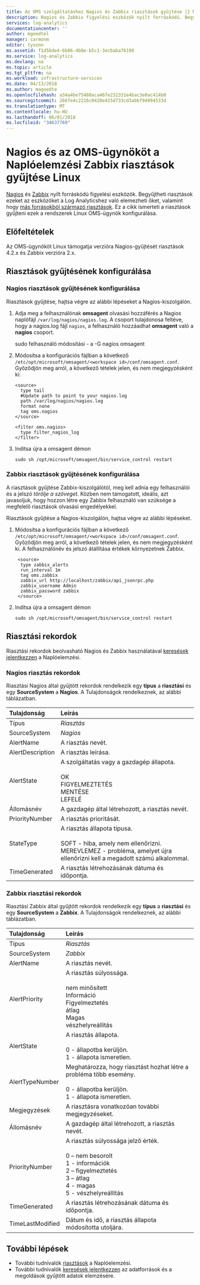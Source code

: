 ```yaml
---
title: Az OMS szolgáltatáshoz Nagios és Zabbix riasztások gyűjtése |} Microsoft Docs
description: Nagios és Zabbix figyelési eszközök nyílt forráskódú. Begyűjtheti riasztások ezeket az eszközöket a Log Analyticshez való ahhoz, hogy a más forrásokból származó riasztások együtt elemezheti őket.  Ez a cikk ismerteti a riasztások gyűjteni ezek a rendszerek Linux OMS-ügynök konfigurálása.
services: log-analytics
documentationcenter: ''
author: mgoedtel
manager: carmonm
editor: tysonn
ms.assetid: f1d5bde4-6b86-4b8e-b5c1-3ecbaba76198
ms.service: log-analytics
ms.devlang: na
ms.topic: article
ms.tgt_pltfrm: na
ms.workload: infrastructure-services
ms.date: 04/13/2018
ms.author: magoedte
ms.openlocfilehash: a34a4be75488aca46fe232331e4bac3e0ac414b0
ms.sourcegitcommit: 266fe4c2216c0420e415d733cd3abbf94994533d
ms.translationtype: MT
ms.contentlocale: hu-HU
ms.lasthandoff: 06/01/2018
ms.locfileid: "34637769"
---
```

# <a name="collect-alerts-from-nagios-and-zabbix-in-log-analytics-from-oms-agent-for-linux"></a>Nagios és az OMS-ügynököt a Naplóelemzési Zabbix riasztások gyűjtése Linux 
[Nagios](https://www.nagios.org/) és [Zabbix](http://www.zabbix.com/) nyílt forráskódú figyelési eszközök. Begyűjtheti riasztások ezeket az eszközöket a Log Analyticshez való elemezheti őket, valamint hogy [más forrásokból származó riasztások](log-analytics-alerts.md).  Ez a cikk ismerteti a riasztások gyűjteni ezek a rendszerek Linux OMS-ügynök konfigurálása.
 
## <a name="prerequisites"></a>Előfeltételek
Az OMS-ügynököt Linux támogatja verzióra Nagios-gyűjtését riasztások 4.2.x és Zabbix verzióra 2.x.

## <a name="configure-alert-collection"></a>Riasztások gyűjtésének konfigurálása

### <a name="configuring-nagios-alert-collection"></a>Nagios riasztások gyűjtésének konfigurálása
Riasztások gyűjtése, hajtsa végre az alábbi lépéseket a Nagios-kiszolgálón.

1. Adja meg a felhasználónak **omsagent** olvasási hozzáférés a Nagios naplófájl `/var/log/nagios/nagios.log`. A csoport tulajdonosa feltéve, hogy a nagios.log fájl `nagios`, a felhasználó hozzáadhat **omsagent** való a **nagios** csoport. 

    sudo felhasználó módosítási - a -G nagios omsagent

2.  Módosítsa a konfigurációs fájlban a következő `/etc/opt/microsoft/omsagent/<workspace id>/conf/omsagent.conf`. Győződjön meg arról, a következő tételek jelen, és nem megjegyzésként ki:  

        <source>  
          type tail  
          #Update path to point to your nagios.log  
          path /var/log/nagios/nagios.log  
          format none  
          tag oms.nagios  
        </source>  
      
        <filter oms.nagios>  
          type filter_nagios_log  
        </filter>  

3. Indítsa újra a omsagent démon

    ```
    sudo sh /opt/microsoft/omsagent/bin/service_control restart
    ```

### <a name="configuring-zabbix-alert-collection"></a>Zabbix riasztások gyűjtésének konfigurálása
A riasztások gyűjtése Zabbix-kiszolgálótól, meg kell adnia egy felhasználói és a jelszó *törölje a szöveget*.  Közben nem támogatott, ideális, azt javasoljuk, hogy hozzon létre egy Zabbix felhasználó van szüksége a megfelelő riasztások olvasási engedélyekkel.

Riasztások gyűjtése a Nagios-kiszolgálón, hajtsa végre az alábbi lépéseket.

1. Módosítsa a konfigurációs fájlban a következő `/etc/opt/microsoft/omsagent/<workspace id>/conf/omsagent.conf`. Győződjön meg arról, a következő tételek jelen, és nem megjegyzésként ki.  A felhasználónév és jelszó átállítása értékek környezetnek Zabbix.

        <source>
         type zabbix_alerts
         run_interval 1m
         tag oms.zabbix
         zabbix_url http://localhost/zabbix/api_jsonrpc.php
         zabbix_username Admin
         zabbix_password zabbix
        </source>

2. Indítsa újra a omsagent démon

    `sudo sh /opt/microsoft/omsagent/bin/service_control restart`


## <a name="alert-records"></a>Riasztási rekordok
Riasztási rekordok beolvasható Nagios és Zabbix használatával [keresések jelentkezzen](log-analytics-log-searches.md) a Naplóelemzési.

### <a name="nagios-alert-records"></a>Nagios riasztás rekordok

Riasztási Nagios által gyűjtött rekordok rendelkezik egy **típus** a **riasztási** és egy **SourceSystem** a **Nagios**.  A Tulajdonságok rendelkeznek, az alábbi táblázatban.

| Tulajdonság | Leírás |
|:--- |:--- |
| Típus |*Riasztás* |
| SourceSystem |*Nagios* |
| AlertName |A riasztás nevét. |
| AlertDescription | A riasztás leírása. |
| AlertState | A szolgáltatás vagy a gazdagép állapota.<br><br>OK<br>FIGYELMEZTETÉS<br>MENTÉSE<br>LEFELÉ |
| Állomásnév | A gazdagép által létrehozott, a riasztás nevét. |
| PriorityNumber | A riasztás prioritását. |
| StateType | A riasztás állapota típusa.<br><br>SOFT - hiba, amely nem ellenőrizni.<br>MEREVLEMEZ - probléma, amelyet újra ellenőrizni kell a megadott számú alkalommal.  |
| TimeGenerated |A riasztás létrehozásának dátuma és időpontja. |


### <a name="zabbix-alert-records"></a>Zabbix riasztási rekordok
Riasztási Zabbix által gyűjtött rekordok rendelkezik egy **típus** a **riasztási** és egy **SourceSystem** a **Zabbix**.  A Tulajdonságok rendelkeznek, az alábbi táblázatban.

| Tulajdonság | Leírás |
|:--- |:--- |
| Típus |*Riasztás* |
| SourceSystem |*Zabbix* |
| AlertName | A riasztás nevét. |
| AlertPriority | A riasztás súlyossága.<br><br>nem minősített<br>Információ<br>Figyelmeztetés<br>átlag<br>Magas<br>vészhelyreállítás  |
| AlertState | A riasztás állapota.<br><br>0 - állapotba kerüljön.<br>1 - állapota ismeretlen.  |
| AlertTypeNumber | Meghatározza, hogy riasztást hozhat létre a probléma több esemény.<br><br>0 - állapotba kerüljön.<br>1 - állapota ismeretlen.    |
| Megjegyzések | A riasztásra vonatkozóan további megjegyzéseket. |
| Állomásnév | A gazdagép által létrehozott, a riasztás nevét. |
| PriorityNumber | A riasztás súlyossága jelző érték.<br><br>0 – nem besorolt<br>1 - információk<br>2 – figyelmeztetés<br>3 – átlag<br>4 - magas<br>5 - vészhelyreállítás |
| TimeGenerated |A riasztás létrehozásának dátuma és időpontja. |
| TimeLastModified |Dátum és idő, a riasztás állapota módosította utoljára. |


## <a name="next-steps"></a>További lépések
* További tudnivalók [riasztások](log-analytics-alerts.md) a Naplóelemzési.
* További tudnivalók [keresések jelentkezzen](log-analytics-log-searches.md) az adatforrások és a megoldások gyűjtött adatok elemzésére. 
